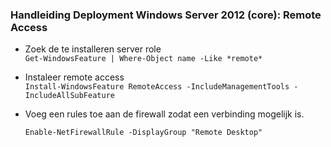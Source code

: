 ### Handleiding Deployment Windows Server 2012 (core): Remote Access

* Zoek de te installeren server role  
  `Get-WindowsFeature | Where-Object name -Like *remote*`

* Instaleer remote access  
  `Install-WindowsFeature RemoteAccess -IncludeManagementTools -IncludeAllSubFeature`  

* Voeg een rules toe aan de firewall zodat een verbinding mogelijk is.

  ```Enable-NetFirewallRule -DisplayGroup "Remote Desktop"```


